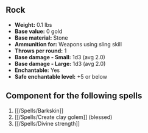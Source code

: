 ## Rock
- **Weight:** 0.1 lbs
- **Base value:** 0 gold
- **Base material:** Stone
- **Ammunition for:** Weapons using sling skill
- **Throws per round:** 1
- **Base damage - Small:** 1d3 (avg 2.0)
- **Base damage - Large:** 1d3 (avg 2.0)
- **Enchantable:** Yes
- **Safe enchantable level:** +5 or below

## Component for the following spells

1. [[/Spells/Barkskin]]
2. [[/Spells/Create clay golem]] (blessed)
3. [[/Spells/Divine strength]]
